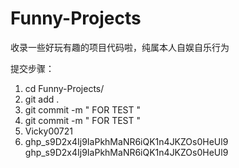 # Funny-Projects

收录一些好玩有趣的项目代码啦，纯属本人自娱自乐行为

提交步骤：
1. cd Funny-Projects/
2. git add .
3. git commit -m " FOR TEST "
4. git commit -m " FOR TEST "
5. Vicky00721
6. 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
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